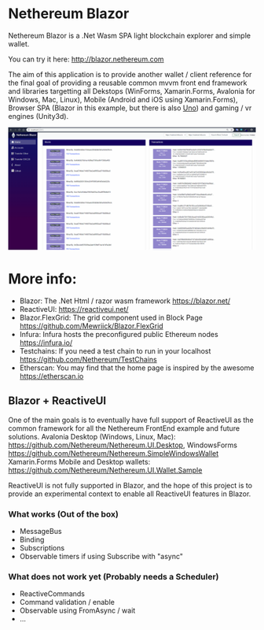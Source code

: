 # Nethereum Blazor

Nethereum Blazor is a .Net Wasm SPA light blockchain explorer and simple wallet.

You can try it here: http://blazor.nethereum.com

The aim of this application is to provide another wallet / client reference for the final goal of providing a reusable common mvvm front end framework and libraries targetting all Dekstops (WinForms, Xamarin.Forms, Avalonia for Windows, Mac, Linux), Mobile (Android and iOS using Xamarin.Forms), Browser SPA (Blazor in this example, but there is also [Uno](https://platform.uno/)) and gaming / vr engines (Unity3d).


![Nethereum Blazor](Screenshots/NethereumBlazorDemo.gif "Nethereum Blazor")


# More info:
* Blazor:  The .Net Html / razor wasm framework https://blazor.net/
* ReactiveUI: https://reactiveui.net/
* Blazor.FlexGrid: The grid component used in Block Page https://github.com/Mewriick/Blazor.FlexGrid
* Infura: Infura hosts the preconfigured public Ethereum nodes https://infura.io/
* Testchains: If you need a test chain to run in your localhost  https://github.com/Nethereum/TestChains
* Etherscan: You may find that the home page is inspired by the awesome https://etherscan.io 

## Blazor + ReactiveUI
One of the main goals is to eventually have full support of ReactiveUI as the common framework for all the Nethereum FrontEnd example and future solutions.
Avalonia Desktop (Windows, Linux, Mac): https://github.com/Nethereum/Nethereum.UI.Desktop, WindowsForms https://github.com/Nethereum/Nethereum.SimpleWindowsWallet
Xamarin.Forms Mobile and Desktop wallets:  https://github.com/Nethereum/Nethereum.UI.Wallet.Sample

ReactiveUI is not fully supported in Blazor, and the hope of this project is to provide an experimental context to enable all  ReactiveUI features in Blazor.

### What works (Out of the box)
- MessageBus
- Binding
- Subscriptions
- Observable timers if using Subscribe with "async"

### What does not work yet (Probably needs a Scheduler)
- ReactiveCommands
- Command validation / enable
- Observable using FromAsync / wait 
- ...
